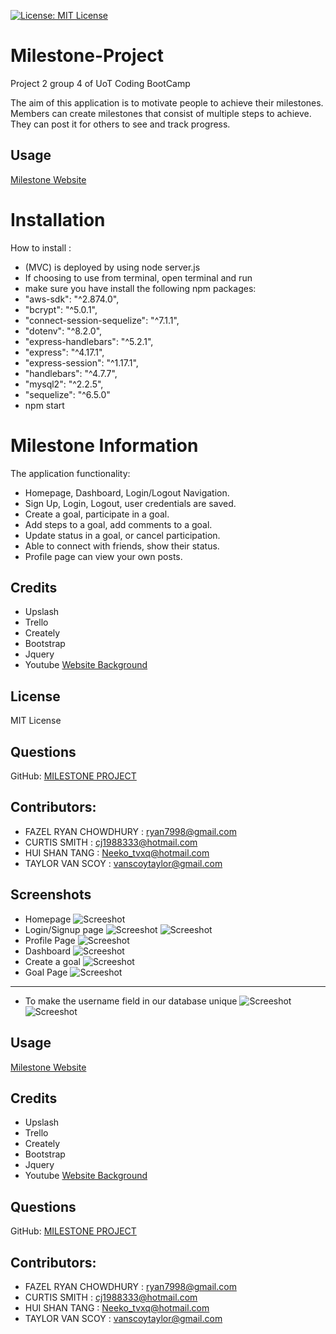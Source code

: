 
[![License: MIT License](https://img.shields.io/badge/License-MIT-brightgreen.svg)](https://choosealicense.com/licenses/mit/)
# Milestone-Project
Project 2 group 4 of UoT Coding BootCamp

The aim of this application is to motivate people to achieve their milestones. Members can create milestones that consist of multiple steps to achieve. They can post it for others to see and track progress. 

## Usage
[Milestone Website](https://milestone-goals.herokuapp.com)

# Installation

How to install :
- (MVC) is deployed by using node server.js
- If choosing to use from terminal, open terminal and run 
- make sure you have install the following npm packages:
- "aws-sdk": "^2.874.0",
- "bcrypt": "^5.0.1",
- "connect-session-sequelize": "^7.1.1",
- "dotenv": "^8.2.0",
- "express-handlebars": "^5.2.1",
- "express": "^4.17.1",
- "express-session": "^1.17.1",
- "handlebars": "^4.7.7",
- "mysql2": "^2.2.5",
- "sequelize": "^6.5.0"
- npm start

# Milestone Information
The application functionality:
- Homepage, Dashboard, Login/Logout Navigation.
- Sign Up, Login, Logout, user credentials are saved.
- Create a goal, participate in a goal.
- Add steps to a goal, add comments to a goal.
- Update status in a goal, or cancel participation.
- Able to connect with friends, show their status.
- Profile page can view your own posts.

## Credits

- Upslash
- Trello
- Creately
- Bootstrap
- Jquery
- Youtube [Website Background](https://www.youtube.com/watch?v=TFO9hBtLVec&t=14s)

## License

MIT License

## Questions

GitHub: [MILESTONE PROJECT](https://github.com/proj2gr4/Milestone-Project)

## Contributors:
- FAZEL RYAN CHOWDHURY : ryan7998@gmail.com
- CURTIS SMITH : cj1988333@hotmail.com
- HUI SHAN TANG : Neeko_tvxq@hotmail.com
- TAYLOR VAN SCOY : vanscoytaylor@gmail.com

## Screenshots
- Homepage
![Screeshot](screenshots/Homepage.png)
- Login/Signup page
![Screeshot](screenshots/Milestone2.png)
![Screeshot](screenshots/Milestone3.png)
- Profile Page
![Screeshot](screenshots/Milestone6.png)
- Dashboard
![Screeshot](screenshots/Milestone1.png)
- Create a goal
![Screeshot](screenshots/Milestone4.png)
- Goal Page
![Screeshot](screenshots/Milestone5.png)
----------------------------------------------------------------
- To make the username field in our database unique
![Screeshot](screenshots/image.png)
![Screeshot](screenshots/image2.png)


## Usage
[Milestone Website](https://milestone-goals.herokuapp.com)

## Credits

- Upslash
- Trello
- Creately
- Bootstrap
- Jquery
- Youtube [Website Background](https://www.youtube.com/watch?v=TFO9hBtLVec&t=14s)

## Questions

GitHub: [MILESTONE PROJECT](https://github.com/proj2gr4/Milestone-Project)

## Contributors:
- FAZEL RYAN CHOWDHURY : ryan7998@gmail.com
- CURTIS SMITH : cj1988333@hotmail.com
- HUI SHAN TANG : Neeko_tvxq@hotmail.com
- TAYLOR VAN SCOY : vanscoytaylor@gmail.com


